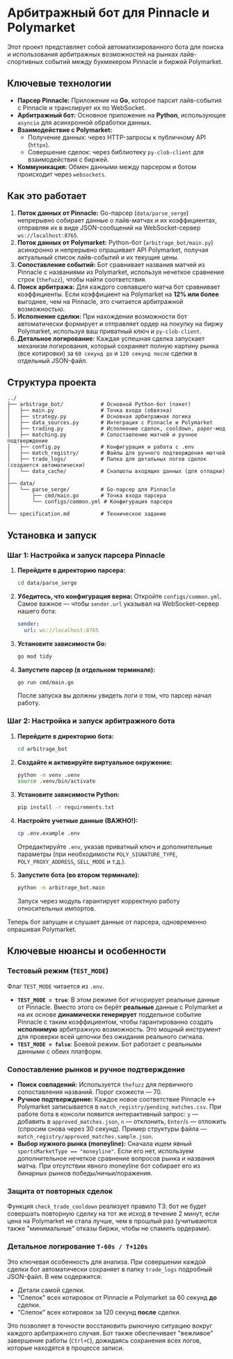 # Арбитражный бот для Pinnacle и Polymarket

Этот проект представляет собой автоматизированного бота для поиска и использования арбитражных возможностей на рынках лайв-спортивных событий между букмекером Pinnacle и биржей Polymarket.

## Ключевые технологии

- **Парсер Pinnacle:** Приложение на **Go**, которое парсит лайв-события с Pinnacle и транслирует их по WebSocket.
- **Арбитражный бот:** Основное приложение на **Python**, использующее `asyncio` для асинхронной обработки данных.
- **Взаимодействие с Polymarket:**
  - Получение данных: через HTTP-запросы к публичному API (`httpx`).
  - Совершение сделок: через библиотеку `py-clob-client` для взаимодействия с биржей.
- **Коммуникация:** Обмен данными между парсером и ботом происходит через `websockets`.

## Как это работает

1. **Поток данных от Pinnacle:** Go-парсер (`data/parse_serge`) непрерывно собирает данные о лайв-матчах и их коэффициентах, отправляя их в виде JSON-сообщений на WebSocket-сервер `ws://localhost:8765`.
2. **Поток данных от Polymarket:** Python-бот (`arbitrage_bot/main.py`) асинхронно и непрерывно опрашивает API Polymarket, получая актуальный список лайв-событий и их текущие цены.
3. **Сопоставление событий:** Бот сравнивает названия матчей из Pinnacle с названиями из Polymarket, используя нечеткое сравнение строк (`thefuzz`), чтобы найти соответствия.
4. **Поиск арбитража:** Для каждого совпавшего матча бот сравнивает коэффициенты. Если коэффициент на Polymarket на **12% или более** выгоднее, чем на Pinnacle, это считается арбитражной возможностью.
5. **Исполнение сделки:** При нахождении возможности бот автоматически формирует и отправляет ордер на покупку на биржу Polymarket, используя ваш приватный ключ и `py-clob-client`.
6. **Детальное логирование:** Каждая успешная сделка запускает механизм логирования, который сохраняет полную картину рынка (все котировки) за `60 секунд до` и `120 секунд после` сделки в отдельный JSON-файл.

## Структура проекта

```tree
../
├── arbitrage_bot/            # Основной Python-бот (пакет)
│   ├── main.py               # Точка входа (обвязка)
│   ├── strategy.py           # Основная арбитражная логика
│   ├── data_sources.py       # Интеграция с Pinnacle и Polymarket
│   ├── trading.py            # Исполнение сделок, cooldown, paper-мод
│   ├── matching.py           # Сопоставление матчей и ручное подтверждение
│   ├── config.py             # Конфигурация и работа с .env
│   ├── match_registry/       # Файлы для ручного подтверждения матчей
│   ├── trade_logs/           # Папка для детальных логов сделок (создается автоматически)
│   └── data_cache/           # Снапшоты входящих данных (для отладки)
│
├── data/
│   └── parse_serge/          # Go-парсер для Pinnacle
│       ├── cmd/main.go       # Точка входа парсера
│       └── configs/common.yml # Конфигурация парсера
│
└── specification.md          # Техническое задание
```

## Установка и запуск

### Шаг 1: Настройка и запуск парсера Pinnacle

1. **Перейдите в директорию парсера:**

    ```bash
    cd data/parse_serge
    ```

2. **Убедитесь, что конфигурация верна:**
    Откройте `configs/common.yml`. Самое важное — чтобы `sender.url` указывал на WebSocket-сервер нашего бота:

    ```yaml
    sender:
      url: ws://localhost:8765
    ```

3. **Установите зависимости Go:**

    ```bash
    go mod tidy
    ```

4. **Запустите парсер (в отдельном терминале):**

    ```bash
    go run cmd/main.go
    ```

    После запуска вы должны увидеть логи о том, что парсер начал работу.

### Шаг 2: Настройка и запуск арбитражного бота

1. **Перейдите в директорию бота:**

    ```bash
    cd arbitrage_bot
    ```

2. **Создайте и активируйте виртуальное окружение:**

    ```bash
    python -m venv .venv
    source .venv/bin/activate
    ```

3. **Установите зависимости Python:**

    ```bash
    pip install -r requirements.txt
    ```

4. **Настройте учетные данные (ВАЖНО!):**

    ```bash
    cp .env.example .env
    ```

    Отредактируйте `.env`, указав приватный ключ и дополнительные параметры (при необходимости `POLY_SIGNATURE_TYPE`, `POLY_PROXY_ADDRESS`, `SELL_MODE` и т.д.).

5. **Запустите бота (во втором терминале):**

    ```bash
    python -m arbitrage_bot.main
    ```

    Запуск через модуль гарантирует корректную работу относительных импортов.

Теперь бот запущен и слушает данные от парсера, одновременно опрашивая Polymarket.

## Ключевые нюансы и особенности

### Тестовый режим (`TEST_MODE`)

Флаг `TEST_MODE` читается из `.env`.

- **`TEST_MODE = true`**: В этом режиме бот игнорирует реальные данные от Pinnacle. Вместо этого он берёт **реальные** данные с Polymarket и на их основе **динамически генерирует** поддельное событие Pinnacle с таким коэффициентом, чтобы гарантированно создать **исполнимую** арбитражную возможность. Это мощный инструмент для проверки всей цепочки без ожидания реального сигнала.
- **`TEST_MODE = false`**: Боевой режим. Бот работает с реальными данными с обеих платформ.

### Сопоставление рынков и ручное подтверждение

- **Поиск совпадений:** Используется `thefuzz` для первичного сопоставления названий. Порог схожести — 70.
- **Ручное подтверждение:** Каждое новое соответствие Pinnacle ↔ Polymarket записывается в `match_registry/pending_matches.csv`. При работе бота в консоли появится интерактивный запрос: `y` — добавить в `approved_matches.json`, `n` — отклонить, `Enter`/`s` — отложить (спросим снова через 30 секунд). Пример структуры файла — `match_registry/approved_matches.sample.json`.
- **Выбор нужного рынка (moneyline):** Сначала ищем явный `sportsMarketType == "moneyline"`. Если его нет, используем дополнительное нечеткое сравнение вопросов рынка и названия матча. При отсутствии явного moneyline бот собирает его из бинарных рынков победы/ничьи/поражения.

### Защита от повторных сделок

Функция `check_trade_cooldown` реализует правило ТЗ: бот не будет совершать повторную сделку на тот же исход в течение 2 минут, если цена на Polymarket не стала лучше, чем в прошлый раз (учитываются также "минимальные" отказы биржи, чтобы не спамить ордерами).

### Детальное логирование `T-60s / T+120s`

Это ключевая особенность для анализа. При совершении каждой сделки бот автоматически сохраняет в папку `trade_logs` подробный JSON-файл. В нем содержится:

- Детали самой сделки.
- "Слепок" всех котировок от Pinnacle и Polymarket за 60 секунд **до** сделки.
- "Слепок" всех котировок за 120 секунд **после** сделки.

Это позволяет в точности восстановить рыночную ситуацию вокруг каждого арбитражного случая. Бот также обеспечивает "вежливое" завершение работы (`Ctrl+C`), дожидаясь сохранения всех логов, которые находятся в процессе записи.
